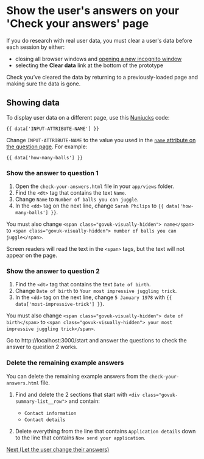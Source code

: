 # Show the user's answers on your 'Check your answers' page

If you do research with real user data, you must clear a user's data before each session by either:

- closing all browser windows and [opening a new incognito window](https://support.google.com/chrome/answer/95464)
- selecting the **Clear data** link at the bottom of the prototype

Check you’ve cleared the data by returning to a previously-loaded page and making sure the data is gone.

## Showing data

To display user data on a different page, use this [Nunjucks](https://mozilla.github.io/nunjucks/) code:

```
{{ data['INPUT-ATTRIBUTE-NAME'] }}
```

Change `INPUT-ATTRIBUTE-NAME` to the value you used in the [`name` attribute on the question page](/docs/make-first-prototype/add-questions#add-a-text-input-to-question-2). For example:

```
{{ data['how-many-balls'] }}
```

### Show the answer to question 1

1. Open the `check-your-answers.html` file in your `app/views` folder.
2. Find the `<dt>` tag that contains the text `Name`.
3. Change `Name` to `Number of balls you can juggle`.
4. In the `<dd>` tag on the next line, change `Sarah Philips` to `{{ data['how-many-balls'] }}`.

You must also change `<span class="govuk-visually-hidden"> name</span>` to `<span class="govuk-visually-hidden"> number of balls you can juggle</span>`.

Screen readers will read the text in the `<span>` tags, but the text will not appear on the page.

### Show the answer to question 2

1. Find the `<dt>` tag that contains the text `Date of birth`.
2. Change `Date of birth` to `Your most impressive juggling trick`.
3. In the `<dd>` tag on the next line, change `5 January 1978` with `{{ data['most-impressive-trick'] }}`.

You must also change `<span class="govuk-visually-hidden"> date of birth</span>` to `<span class="govuk-visually-hidden"> your most impressive juggling trick</span>`.

Go to http://localhost:3000/start and answer the questions to check the answer to question 2 works.

### Delete the remaining example answers

You can delete the remaining example answers from the `check-your-answers.html` file.

1. Find and delete the 2 sections that start with `<div class="govuk-summary-list__row">` and contain:

    - `Contact information`
    - `Contact details`

2. Delete everything from the line that contains `Application details` down to the line that contains `Now send your application`.

[Next (Let the user change their answers)](let-user-change-answers)
